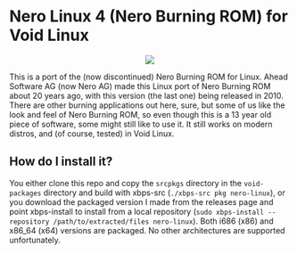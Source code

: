 # Nero Linux 4 (Nero Burning ROM) for Void Linux

<p align="center"><img src="https://github.com/th0razin3/vur/assets/158844949/054b0953-95a6-4092-a6f0-f5b7c7d7c20a"></p>

This is a port of the (now discontinued) Nero Burning ROM for Linux. Ahead Software AG (now Nero AG) made this Linux port of Nero Burning ROM about 20 years ago, with this version (the last one) being released in 2010. There are other burning applications out here, sure, but some of us like the look and feel of Nero Burning ROM, so even though this is a 13 year old piece of software, some might still like to use it. It still works on modern distros, and (of course, tested) in Void Linux.

## How do I install it?

You either clone this repo and copy the `srcpkgs` directory in the `void-packages` directory and build with xbps-src (`./xbps-src pkg nero-linux`), or you download the packaged version I made from the releases page and point xbps-install to install from a local repository (`sudo xbps-install --repository /path/to/extracted/files nero-linux`). Both i686 (x86) and x86_64 (x64) versions are packaged. No other architectures are supported unfortunately.


